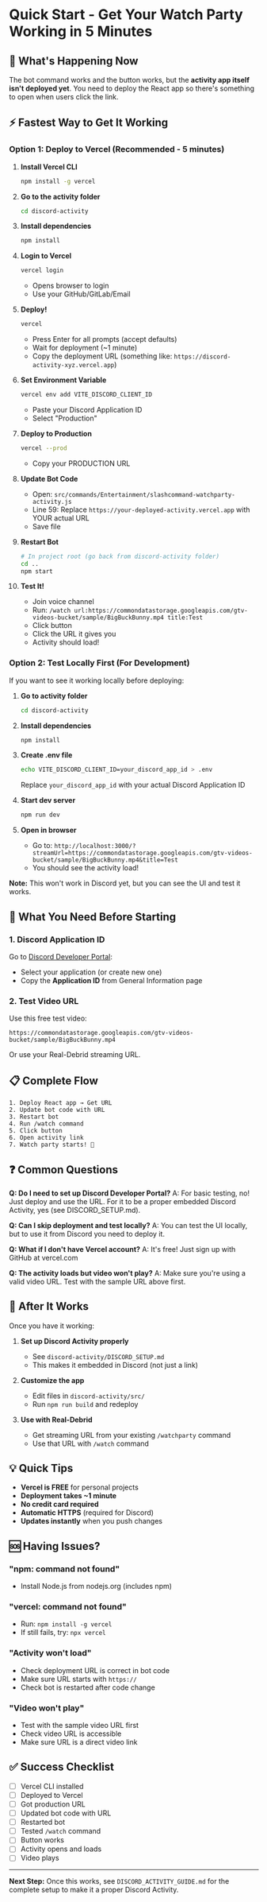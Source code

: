 # Quick Start - Get Your Watch Party Working in 5 Minutes

## 🎯 What's Happening Now

The bot command works and the button works, but the **activity app itself isn't deployed yet**. You need to deploy the React app so there's something to open when users click the link.

## ⚡ Fastest Way to Get It Working

### Option 1: Deploy to Vercel (Recommended - 5 minutes)

1. **Install Vercel CLI**
   ```bash
   npm install -g vercel
   ```

2. **Go to the activity folder**
   ```bash
   cd discord-activity
   ```

3. **Install dependencies**
   ```bash
   npm install
   ```

4. **Login to Vercel**
   ```bash
   vercel login
   ```
   - Opens browser to login
   - Use your GitHub/GitLab/Email

5. **Deploy!**
   ```bash
   vercel
   ```
   - Press Enter for all prompts (accept defaults)
   - Wait for deployment (~1 minute)
   - Copy the deployment URL (something like: `https://discord-activity-xyz.vercel.app`)

6. **Set Environment Variable**
   ```bash
   vercel env add VITE_DISCORD_CLIENT_ID
   ```
   - Paste your Discord Application ID
   - Select "Production"

7. **Deploy to Production**
   ```bash
   vercel --prod
   ```
   - Copy your PRODUCTION URL

8. **Update Bot Code**
   - Open: `src/commands/Entertainment/slashcommand-watchparty-activity.js`
   - Line 59: Replace `https://your-deployed-activity.vercel.app` with YOUR actual URL
   - Save file

9. **Restart Bot**
   ```bash
   # In project root (go back from discord-activity folder)
   cd ..
   npm start
   ```

10. **Test It!**
    - Join voice channel
    - Run: `/watch url:https://commondatastorage.googleapis.com/gtv-videos-bucket/sample/BigBuckBunny.mp4 title:Test`
    - Click button
    - Click the URL it gives you
    - Activity should load!

### Option 2: Test Locally First (For Development)

If you want to see it working locally before deploying:

1. **Go to activity folder**
   ```bash
   cd discord-activity
   ```

2. **Install dependencies**
   ```bash
   npm install
   ```

3. **Create .env file**
   ```bash
   echo VITE_DISCORD_CLIENT_ID=your_discord_app_id > .env
   ```
   Replace `your_discord_app_id` with your actual Discord Application ID

4. **Start dev server**
   ```bash
   npm run dev
   ```

5. **Open in browser**
   - Go to: `http://localhost:3000/?streamUrl=https://commondatastorage.googleapis.com/gtv-videos-bucket/sample/BigBuckBunny.mp4&title=Test`
   - You should see the activity load!

**Note:** This won't work in Discord yet, but you can see the UI and test it works.

## 🔧 What You Need Before Starting

### 1. Discord Application ID

Go to [Discord Developer Portal](https://discord.com/developers/applications):
- Select your application (or create new one)
- Copy the **Application ID** from General Information page

### 2. Test Video URL

Use this free test video:
```
https://commondatastorage.googleapis.com/gtv-videos-bucket/sample/BigBuckBunny.mp4
```

Or use your Real-Debrid streaming URL.

## 📋 Complete Flow

```
1. Deploy React app → Get URL
2. Update bot code with URL
3. Restart bot
4. Run /watch command
5. Click button
6. Open activity link
7. Watch party starts! 🎉
```

## ❓ Common Questions

**Q: Do I need to set up Discord Developer Portal?**
A: For basic testing, no! Just deploy and use the URL. For it to be a proper embedded Discord Activity, yes (see DISCORD_SETUP.md).

**Q: Can I skip deployment and test locally?**
A: You can test the UI locally, but to use it from Discord you need to deploy it.

**Q: What if I don't have Vercel account?**
A: It's free! Just sign up with GitHub at vercel.com

**Q: The activity loads but video won't play?**
A: Make sure you're using a valid video URL. Test with the sample URL above first.

## 🚀 After It Works

Once you have it working:

1. **Set up Discord Activity properly**
   - See `discord-activity/DISCORD_SETUP.md`
   - This makes it embedded in Discord (not just a link)

2. **Customize the app**
   - Edit files in `discord-activity/src/`
   - Run `npm run build` and redeploy

3. **Use with Real-Debrid**
   - Get streaming URL from your existing `/watchparty` command
   - Use that URL with `/watch` command

## 💡 Quick Tips

- **Vercel is FREE** for personal projects
- **Deployment takes ~1 minute**
- **No credit card required**
- **Automatic HTTPS** (required for Discord)
- **Updates instantly** when you push changes

## 🆘 Having Issues?

### "npm: command not found"
- Install Node.js from nodejs.org (includes npm)

### "vercel: command not found"
- Run: `npm install -g vercel`
- If still fails, try: `npx vercel`

### "Activity won't load"
- Check deployment URL is correct in bot code
- Make sure URL starts with `https://`
- Check bot is restarted after code change

### "Video won't play"
- Test with the sample video URL first
- Check video URL is accessible
- Make sure URL is a direct video link

## ✅ Success Checklist

- [ ] Vercel CLI installed
- [ ] Deployed to Vercel
- [ ] Got production URL
- [ ] Updated bot code with URL
- [ ] Restarted bot
- [ ] Tested `/watch` command
- [ ] Button works
- [ ] Activity opens and loads
- [ ] Video plays

---

**Next Step:** Once this works, see `DISCORD_ACTIVITY_GUIDE.md` for the complete setup to make it a proper Discord Activity.
